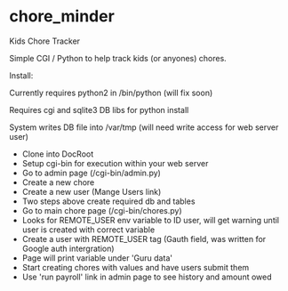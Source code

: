# chore_minder
Kids Chore Tracker

Simple CGI / Python to help track kids (or anyones) chores.

Install:

Currently requires python2 in /bin/python (will fix soon)

Requires cgi and sqlite3 DB libs for python install

System writes DB file into /var/tmp (will need write access for web server user)

* Clone into DocRoot
* Setup cgi-bin for execution within your web server
* Go to admin page (/cgi-bin/admin.py)
* Create a new chore
* Create a new user (Mange Users link)
* Two steps above create required db and tables
* Go to main chore page (/cgi-bin/chores.py)
* Looks for REMOTE_USER env variable to ID user, will get warning until user is created with correct variable
* Create a user with REMOTE_USER tag (Gauth field, was written for Google auth intergration)
* Page will print variable under 'Guru data'
* Start creating chores with values and have users submit them
* Use 'run payroll' link in admin page to see history and amount owed
